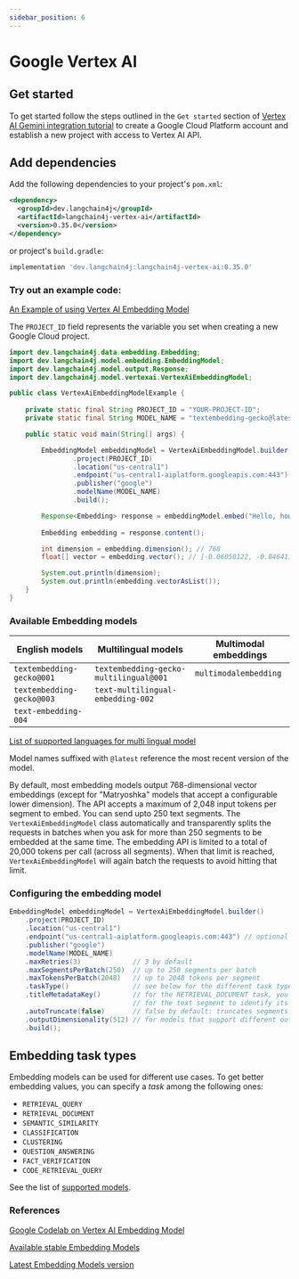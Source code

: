 ```yaml
---
sidebar_position: 6
---
```


# Google Vertex AI

## Get started

To get started follow the steps outlined in the `Get started` section of [Vertex AI Gemini integration tutorial](../language-models/google-vertex-ai-gemini) to create a
Google Cloud Platform account and establish a new project with access to Vertex AI API.

## Add dependencies

Add the following dependencies to your project's `pom.xml`:

```xml
<dependency>
  <groupId>dev.langchain4j</groupId>
  <artifactId>langchain4j-vertex-ai</artifactId>
  <version>0.35.0</version>
</dependency>
```

or project's `build.gradle`:

```groovy
implementation 'dev.langchain4j:langchain4j-vertex-ai:0.35.0'
```

### Try out an example code:

[An Example of using Vertex AI Embedding Model](https://github.com/langchain4j/langchain4j-examples/blob/main/other-examples/src/main/java/embedding/model/VertexAiEmbeddingModelExample.java)

The `PROJECT_ID` field represents the variable you set when creating a new Google Cloud project.

```java
import dev.langchain4j.data.embedding.Embedding;
import dev.langchain4j.model.embedding.EmbeddingModel;
import dev.langchain4j.model.output.Response;
import dev.langchain4j.model.vertexai.VertexAiEmbeddingModel;

public class VertexAiEmbeddingModelExample {
    
    private static final String PROJECT_ID = "YOUR-PROJECT-ID";
    private static final String MODEL_NAME = "textembedding-gecko@latest";

    public static void main(String[] args) {

        EmbeddingModel embeddingModel = VertexAiEmbeddingModel.builder()
                .project(PROJECT_ID)
                .location("us-central1")
                .endpoint("us-central1-aiplatform.googleapis.com:443")
                .publisher("google")
                .modelName(MODEL_NAME)
                .build();

        Response<Embedding> response = embeddingModel.embed("Hello, how are you?");
        
        Embedding embedding = response.content();

        int dimension = embedding.dimension(); // 768
        float[] vector = embedding.vector(); // [-0.06050122, -0.046411075, ...

        System.out.println(dimension);
        System.out.println(embedding.vectorAsList());
    }
}
```

### Available Embedding models

|English models|Multilingual models| Multimodal embeddings |
|---|---|-----------------------|
|`textembedding-gecko@001`|`textembedding-gecko-multilingual@001`|`multimodalembedding`|
|`textembedding-gecko@003`|`text-multilingual-embedding-002`|                       |
|`text-embedding-004`|   |                       |

[List of supported languages for multi lingual model](https://cloud.google.com/vertex-ai/generative-ai/docs/embeddings/get-text-embeddings#language_coverage_for_textembedding-gecko-multilingual_models)

Model names suffixed with `@latest` reference the most recent version of the model.

By default, most embedding models output 768-dimensional vector embeddings (except for "Matryoshka" models that accept a configurable lower dimension).
The API accepts a maximum of 2,048 input tokens per segment to embed.
You can send upto 250 text segments.
The `VertexAiEmbeddingModel` class automatically and transparently splits the requests in batches when you ask for more than 250 segments to be embedded at the same time.
The embedding API is limited to a total of 20,000 tokens per call (across all segments). When that limit is reached, `VertexAiEmbeddingModel` will again batch the requests to avoid hitting that limit.

### Configuring the embedding model

```java
EmbeddingModel embeddingModel = VertexAiEmbeddingModel.builder()
    .project(PROJECT_ID)
    .location("us-central1")
    .endpoint("us-central1-aiplatform.googleapis.com:443") // optional
    .publisher("google")
    .modelName(MODEL_NAME)
    .maxRetries(3)             // 3 by default
    .maxSegmentsPerBatch(250)  // up to 250 segments per batch
    .maxTokensPerBatch(2048)   // up to 2048 tokens per segment
    .taskType()                // see below for the different task types
    .titleMetadataKey()        // for the RETRIEVAL_DOCUMENT task, you can specify a title  
                               // for the text segment to identify its document origin
    .autoTruncate(false)       // false by default: truncates segments longer than 2,048 input tokens
    .outputDimensionality(512) // for models that support different output vector dimensions
    .build();
```

## Embedding task types

Embedding models can be used for different use cases.
To get better embedding values, you can specify a _task_ among the following ones:

* `RETRIEVAL_QUERY`
* `RETRIEVAL_DOCUMENT`
* `SEMANTIC_SIMILARITY`
* `CLASSIFICATION`
* `CLUSTERING`
* `QUESTION_ANSWERING`
* `FACT_VERIFICATION`
* `CODE_RETRIEVAL_QUERY`

See the list of [supported models](https://cloud.google.com/vertex-ai/generative-ai/docs/embeddings/task-types).

### References

[Google Codelab on Vertex AI Embedding Model](https://codelabs.developers.google.com/codelabs/genai-chat-java-palm-langchain4j)

[Available stable Embedding Models](https://cloud.google.com/vertex-ai/generative-ai/docs/model-reference/text-embeddings#model_versions)

[Latest Embedding Models version](https://cloud.google.com/vertex-ai/generative-ai/docs/learn/model-versioning#palm-latest-models)
